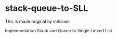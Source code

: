# stack-queue-to-SLL

This is made original by inihikam

Implementation Stack and Queue to Single Linked List
